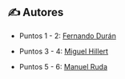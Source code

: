 ## ✍️ **Autores**

- Puntos 1 - 2: [Fernando Durán](https://github.com/Nando-Asir)
  
- Puntos 3 - 4: [Miguel Hillert](https://github.com/MiguelHillert)

- Puntos 5 - 6: [Manuel Ruda](https://github.com/RudaManuel)
